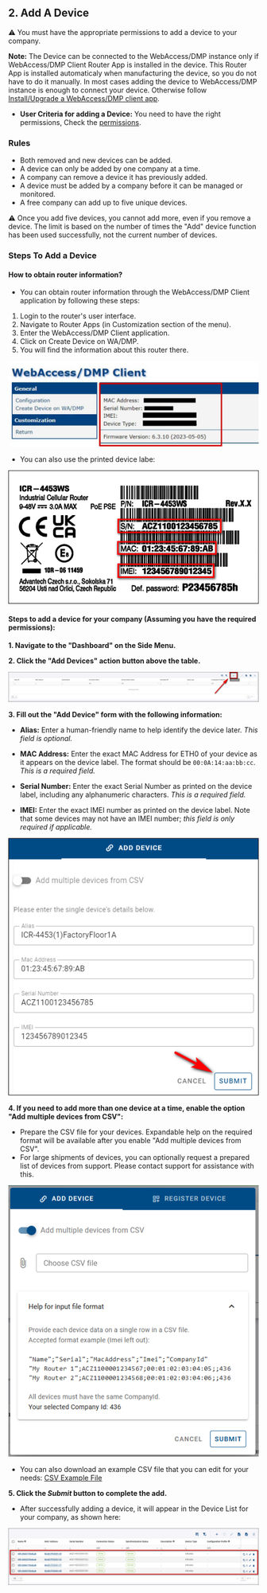 
## 2. Add A Device

⚠️ You must have the appropriate permissions to add a device to your company.

**Note:** The Device can be connected to the WebAccess/DMP instance only if WebAccess/DMP Client Router App is installed in the device. This Router App is installed automaticaly when manufacturing the device, so you do not have to do it manually. In most cases adding the device to WebAccess/DMP instance is enough to connect your device. Otherwise follow [Install/Upgrade a WebAccess/DMP client app](https://docs.wadmp.com/gen3/explanations/adding%20devices/#_3-install-upgrade-a-webaccess-dmp-client-app).  <!--  need to check the link after I finish splitting all the sections to edit the internal links. -->

- **User Criteria for adding a Device:**
  You need to have the right permissions, Check the [permissions](https://docs.wadmp.com/gen3/explanations/#_5-permissions).  <!--  need to check the link after I finish splitting all the sections to edit the internal links. -->

### Rules

- Both removed and new devices can be added.
- A device can only be added by one company at a time.
- A company can remove a device it has previously added.
- A device must be added by a company before it can be managed or monitored.
- A free company can add up to five unique devices.

⚠️ Once you add five devices, you cannot add more, even if you remove a device. The limit is based on the number of times the "Add" device function has been used successfully, not the current number of devices.

### Steps To Add a Device

#### How to obtain router information?

- You can obtain router information through the WebAccess/DMP Client application by following these steps:

1.  Login to the router's user interface.
2.  Navigate to Router Apps (in Customization section of the menu).
3.  Enter the WebAccess/DMP Client application.
4.  Click on Create Device on WA/DMP.
5.  You will find the information about this router there.

![Router informations](../../images/devices/routerinformations2.jpg)

- You can also use the printed device labe:

![label](../../images/devices/device_label.png)

#### Steps to add a device for your company (Assuming you have the required permissions):

**1. Navigate to the "Dashboard" on the Side Menu.**

**2. Click the "Add Devices" action button above the table.**

![add Device](../../images/devices/add_device.png)

**3. Fill out the "Add Device" form with the following information:**

- **Alias:**
  Enter a human-friendly name to help identify the device later. _This field is optional._

- **MAC Address:**
  Enter the exact MAC Address for ETH0 of your device as it appears on the device label. The format should be `00:0A:14:aa:bb:cc`. _This is a required field._

- **Serial Number:**
  Enter the exact Serial Number as printed on the device label, including any alphanumeric characters. _This is a required field._

- **IMEI:**
  Enter the exact IMEI number as printed on the device label. Note that some devices may not have an IMEI number; _this field is only required if applicable._

![filled Form](../../images/devices/claimDeviceForm_1.png)

**4. If you need to add more than one device at a time, enable the option "Add multiple devices from CSV":**

- Prepare the CSV file for your devices. Expandable help on the required format will be available after you enable "Add multiple devices from CSV".
- For large shipments of devices, you can optionally request a prepared list of devices from support. Please contact support for assistance with this.

![multiple devices from CSV](../../images/devices/CSV.png)

- You can also download an example CSV file that you can edit for your needs: [CSV Example File](/assets/routers-example.csv)

**5. Click the _Submit_ button to complete the add.**

- After successfully adding a device, it will appear in the Device List for your company, as shown here:

![added Device](../../images/devices/added-device.png)